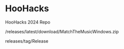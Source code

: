 # HooHacks
HooHacks 2024 Repo

/releases/latest/download/MatchTheMusicWindows.zip

releases/tag/Release
